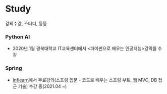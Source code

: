 # Study
강의수강, 스터디, 등등

### Python AI
- 2020년 1월 경북대학교 IT교육센터에서 <파이썬으로 배우는 인공지능>강의를 수강

### Spring
- [Inflearn](<https://www.inflearn.com/>)에서 무료강의(스프링 입문 - 코드로 배우는 스프링 부트, 웹 MVC, DB 접근 기술) 수강 중(2021.04 ~)
